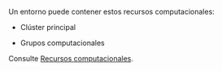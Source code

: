 Un entorno puede contener estos recursos computacionales:

-   Clúster principal


-   Grupos computacionales


Consulte [Recursos computacionales](nmr1658424425362.md).

